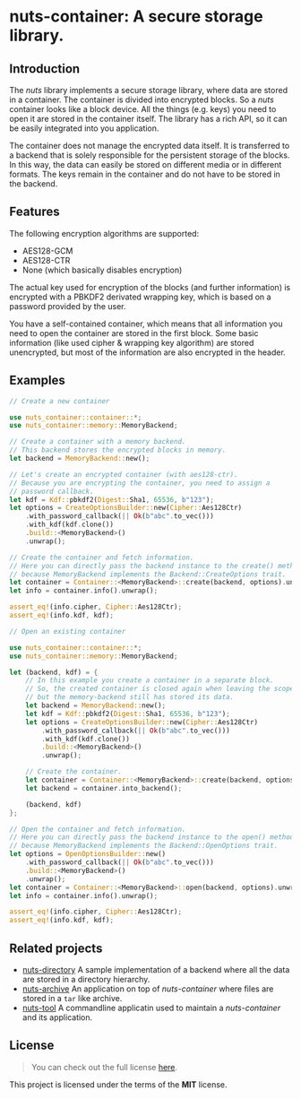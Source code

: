 # nuts-container: A secure storage library.

## Introduction

The _nuts_ library implements a secure storage library, where data are stored
in a container. The container is divided into encrypted blocks. So a _nuts_
container looks like a block device. All the things (e.g. keys) you need to
open it are stored in the container itself. The library has a rich API, so it
can be easily integrated into you application.

The container does not manage the encrypted data itself. It is transferred to a
backend that is solely responsible for the persistent storage of the blocks. In
this way, the data can easily be stored on different media or in different
formats. The keys remain in the container and do not have to be stored in the
backend.

## Features

The following encryption algorithms are supported:

* AES128-GCM
* AES128-CTR
* None (which basically disables encryption)

The actual key used for encryption of the blocks (and further information) is
encrypted with a PBKDF2 derivated wrapping key, which is based on a password
provided by the user.

You have a self-contained container, which means that all information you need
to open the container are stored in the first block. Some basic information
(like used cipher & wrapping key algorithm) are stored unencrypted, but most of
the information are also encrypted in the header.

## Examples

```rust
// Create a new container

use nuts_container::container::*;
use nuts_container::memory::MemoryBackend;

// Create a container with a memory backend.
// This backend stores the encrypted blocks in memory.
let backend = MemoryBackend::new();

// Let's create an encrypted container (with aes128-ctr).
// Because you are encrypting the container, you need to assign a
// password callback.
let kdf = Kdf::pbkdf2(Digest::Sha1, 65536, b"123");
let options = CreateOptionsBuilder::new(Cipher::Aes128Ctr)
    .with_password_callback(|| Ok(b"abc".to_vec()))
    .with_kdf(kdf.clone())
    .build::<MemoryBackend>()
    .unwrap();

// Create the container and fetch information.
// Here you can directly pass the backend instance to the create() method
// because MemoryBackend implements the Backend::CreateOptions trait.
let container = Container::<MemoryBackend>::create(backend, options).unwrap();
let info = container.info().unwrap();

assert_eq!(info.cipher, Cipher::Aes128Ctr);
assert_eq!(info.kdf, kdf);
```

```rust
// Open an existing container

use nuts_container::container::*;
use nuts_container::memory::MemoryBackend;

let (backend, kdf) = {
    // In this example you create a container in a separate block.
    // So, the created container is closed again when leaving the scope
    // but the memory-backend still has stored its data.
    let backend = MemoryBackend::new();
    let kdf = Kdf::pbkdf2(Digest::Sha1, 65536, b"123");
    let options = CreateOptionsBuilder::new(Cipher::Aes128Ctr)
        .with_password_callback(|| Ok(b"abc".to_vec()))
        .with_kdf(kdf.clone())
        .build::<MemoryBackend>()
        .unwrap();

    // Create the container.
    let container = Container::<MemoryBackend>::create(backend, options).unwrap();
    let backend = container.into_backend();

    (backend, kdf)
};

// Open the container and fetch information.
// Here you can directly pass the backend instance to the open() method
// because MemoryBackend implements the Backend::OpenOptions trait.
let options = OpenOptionsBuilder::new()
    .with_password_callback(|| Ok(b"abc".to_vec()))
    .build::<MemoryBackend>()
    .unwrap();
let container = Container::<MemoryBackend>::open(backend, options).unwrap();
let info = container.info().unwrap();

assert_eq!(info.cipher, Cipher::Aes128Ctr);
assert_eq!(info.kdf, kdf);
```

## Related projects

* [nuts-directory](https://crates.io/crates/nuts-directory)
  A sample implementation of a backend where all the data are stored in a
  directory hierarchy.
* [nuts-archive](https://crates.io/crates/nuts-archive)
  An application on top of _nuts-container_ where files are stored in a `tar`
  like archive.
* [nuts-tool](https://crates.io/crates/nuts-tool)
  A commandline applicatin used to maintain a _nuts-container_ and its
  application.

## License

> You can check out the full license
> [here](https://github.com/drobin/nuts/blob/master/nuts-container/LICENSE).

This project is licensed under the terms of the **MIT** license.
